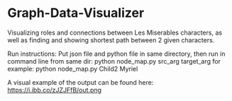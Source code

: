 # Graph-Data-Visualizer
Visualizing roles and connections between Les Miserables characters, as well as finding and showing shortest path between 2 given characters.

Run instructions:
Put json file and python file in same directory, then run in command line from same dir:
python node_map.py src_arg target_arg
for example:
python node_map.py Child2 Myriel

A visual example of the output can be found here:
https://i.ibb.co/zJZJFfB/out.png
